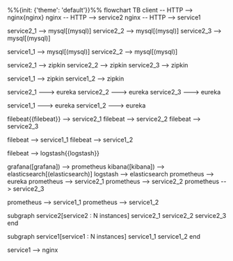 %%{init: {'theme': 'default'}}%%
flowchart TB
client -- HTTP --> nginx{nginx}
nginx -- HTTP --> service2
nginx -- HTTP --> service1

service2_1 --> mysql[(mysql)]
service2_2 --> mysql[(mysql)]
service2_3 --> mysql[(mysql)]

service1_1 --> mysql[(mysql)]
service2_2 --> mysql[(mysql)]

service2_1 --> zipkin
service2_2 --> zipkin
service2_3 --> zipkin

service1_1 --> zipkin
service1_2 --> zipkin


service2_1 ---> eureka
service2_2 ---> eureka
service2_3 ---> eureka

service1_1 ---> eureka
service1_2 ---> eureka

filebeat{{filebeat}} --> service2_1
filebeat --> service2_2
filebeat --> service2_3

filebeat --> service1_1
filebeat --> service1_2

filebeat --> logstash{{logstash}}

grafana([grafana]) --> prometheus
kibana([kibana]) --> elasticsearch[(elasticsearch)]
logstash --> elasticsearch
prometheus --> eureka
prometheus --> service2_1
prometheus --> service2_2
prometheus --> service2_3

prometheus --> service1_1
prometheus --> service1_2

subgraph service2[service2 : N instances]
service2_1
service2_2
service2_3
end

subgraph service1[service1 : N instances]
service1_1
service1_2
end

service1 --> nginx
  
